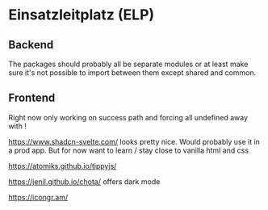 # Einsatzleitplatz (ELP)
## Backend
The packages should probably all be separate modules or at least make sure it's not possible to import between them except shared and common.

## Frontend

Right now only working on success path and forcing all undefined away with !

https://www.shadcn-svelte.com/ looks pretty nice. Would probably use it in a prod app. But for now want to learn / stay close to vanilla html and css

https://atomiks.github.io/tippyjs/

https://jenil.github.io/chota/
offers dark mode

https://icongr.am/
